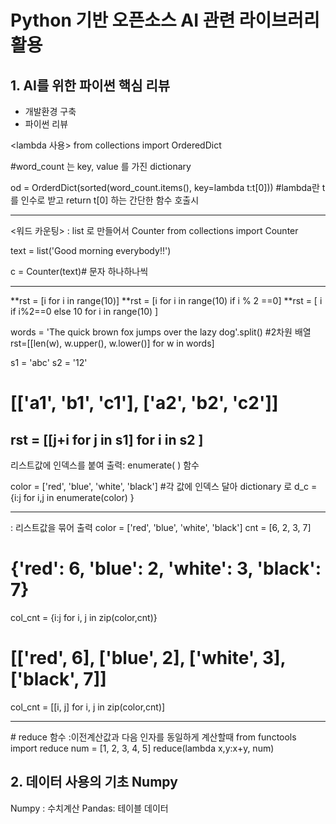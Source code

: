 # Python 기반 오픈소스 AI 관련 라이브러리 활용
## 1. AI를 위한 파이썬 핵심 리뷰
* 개발환경 구축
* 파이썬 리뷰 

<lambda 사용>
from collections import OrderedDict

#word_count 는 key, value 를 가진 dictionary 

od = OrderdDict(sorted(word_count.items(), key=lambda t:t[0])) #lambda란 t를 인수로 받고 return t[0] 하는 간단한 함수 호출시


---------------
<워드 카운팅> : list 로 만들어서 Counter 
from collections import Counter

text = list('Good morning everybody!!') 

c = Counter(text)# 문자 하나하나씩

------------

<list comprehensions>
  
**rst = [i for i in range(10)]
**rst = [i for i in range(10) if i % 2 ==0]
**rst = [ i if i%2==0 else 10  for i in range(10) ]

words = 'The quick brown fox jumps over the lazy dog'.split() #2차원 배열
rst=[[len(w), w.upper(), w.lower()]  for w in words]


s1 = 'abc'
s2 = '12'
# [['a1', 'b1', 'c1'], ['a2', 'b2', 'c2']]
rst = [[j+i for j in s1]  for i in s2 ]
------------
<enumerate> 리스트값에 인덱스를 붙여 출력: enumerate( ) 함수 
  
color = ['red', 'blue', 'white', 'black'] #각 값에 인덱스 달아 dictionary 로 
d_c = {i:j for i,j in enumerate(color) }

------------
<zip>: 리스트값을 묶어 출력
color = ['red', 'blue', 'white', 'black']
cnt = [6, 2, 3, 7]
# {'red': 6, 'blue': 2, 'white': 3, 'black': 7}
col_cnt = {i:j for i, j in zip(color,cnt)}
# [['red', 6], ['blue', 2], ['white', 3], ['black', 7]]
col_cnt = [[i, j] for i, j  in zip(color,cnt)]
  
------------
<reduce>
# reduce 함수 :이전계산값과 다음 인자를 동일하게 계산할때
from functools import reduce
num = [1, 2, 3, 4, 5]
reduce(lambda x,y:x+y, num)
  


## 2. 데이터 사용의 기초 Numpy
Numpy : 수치계산
Pandas: 테이블 데이터


